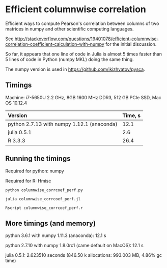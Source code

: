 # Efficient columnwise correlation

Efficient ways to compute Pearson's correlation between columns of two matrices in numpy and other scientific computing languages.

See http://stackoverflow.com/questions/19401078/efficient-columnwise-correlation-coefficient-calculation-with-numpy for the initial discussion.

So far, it appears that one line of code in Julia is almost 5 times faster than 5 lines of code in Python (numpy MKL) doing the same thing.

The numpy version is used in https://github.com/ikizhvatov/pysca.

## Timings

Machine: i7-5650U 2.2 GHz, 8GB 1600 MHz DDR3, 512 GB PCIe SSD, Mac OS 10.12.4

| Version                                     | Time, s |
|:------------------------------------------- |:------- |
| python 2.7.13 with numpy 1.12.1 (anaconda)  | 12.1    | 
| julia 0.5.1                                 | 2.6     |
| R 3.3.3                                     | 26.4    |

## Running the timings

Required for python: numpy

Required for R: Hmisc

```python columnwise_corrcoef_perf.py```

```julia columnwise_corrcoef_perf.jl```

```Rscript columnwise_corrcoef_perf.r```

## More timings (and memory)

python 3.6.1 with numpy 1.11.3 (anaconda): 12.1 s

python 2.7.10 with numpy 1.8.0rc1 (came default on MacOS): 12.1 s

julia 0.5.1: 2.623510 seconds (846.50 k allocations: 993.003 MB, 4.86% gc time)
